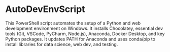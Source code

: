 # AutoDevEnvScript
This PowerShell script automates the setup of a Python and web development environment on Windows. It installs Chocolatey, essential dev tools (Git, VSCode, PyCharm, Node.js), Anaconda, Docker Desktop, and key Python packages. It updates PATH for Anaconda and uses conda/pip to install libraries for data science, web dev, and testing.
